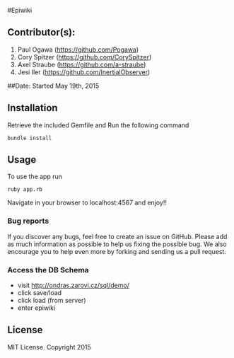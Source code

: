 #Epiwiki

## Contributor(s):
1. Paul Ogawa (https://github.com/Pogawa)
2. Cory Spitzer (https://github.com/CorySpitzer)
3. Axel Straube (https://github.com/a-straube)
4. Jesi Iler (https://github.com/InertialObserver)

##Date: Started May 19th, 2015

## Installation


Retrieve the included Gemfile and Run the following command
```
bundle install
```

## Usage

To use the app run
```
ruby app.rb
```
Navigate in your browser to localhost:4567 and enjoy!!

### Bug reports

If you discover any bugs, feel free to create an issue on GitHub. Please add as much information as
possible to help us fixing the possible bug. We also encourage you to help even more by forking and
sending us a pull request.


### Access the DB Schema

 * visit http://ondras.zarovi.cz/sql/demo/
 * click save/load
 * click load (from server)
 * enter epiwiki

## License

MIT License. Copyright 2015
